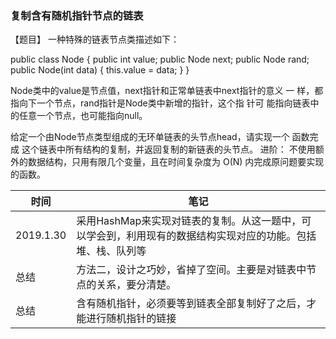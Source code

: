 ### 复制含有随机指针节点的链表

【题目】 一种特殊的链表节点类描述如下：

public class Node { public int value; public Node next; public
Node rand;
public Node(int data) { this.value = data; }
}


Node类中的value是节点值，next指针和正常单链表中next指针的意义
一 样，都指向下一个节点，rand指针是Node类中新增的指针，这个指
针可 能指向链表中的任意一个节点，也可能指向null。
 
 给定一个由Node节点类型组成的无环单链表的头节点head，请实现一个 函数完成
这个链表中所有结构的复制，并返回复制的新链表的头节点。 进阶：
不使用额外的数据结构，只用有限几个变量，且在时间复杂度为 O(N)
内完成原问题要实现的函数。


| 时间 | 笔记 |
|---|---|
|2019.1.30|采用HashMap来实现对链表的复制。从这一题中，可以学会到，利用现有的数据结构实现对应的功能。包括堆、栈、队列等|
|总结|方法二，设计之巧妙，省掉了空间。主要是对链表中节点的关系，要分清楚。|
|总结| 含有随机指针，必须要等到链表全部复制好了之后，才能进行随机指针的链接|